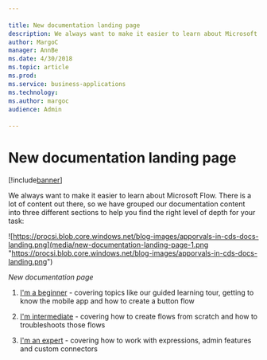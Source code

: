 ```yaml
---

title: New documentation landing page
description: We always want to make it easier to learn about Microsoft Flow.
author: MargoC
manager: AnnBe
ms.date: 4/30/2018
ms.topic: article
ms.prod: 
ms.service: business-applications
ms.technology: 
ms.author: margoc
audience: Admin

---
```

#  New documentation landing page




[!include[banner](../../../includes/banner.md)]

We always want to make it easier to learn about Microsoft Flow. There is a lot
of content out there, so we have grouped our documentation content into three
different sections to help you find the right level of depth for your task:

![https://procsi.blob.core.windows.net/blog-images/apporvals-in-cds-docs-landing.png](media/new-documentation-landing-page-1.png "https://procsi.blob.core.windows.net/blog-images/apporvals-in-cds-docs-landing.png")
<!-- Picture 13 -->


*New documentation page*

1.  [I'm a beginner](https://docs.microsoft.com/en-us/flow/#pivot=start) -
    covering topics like our guided learning tour, getting to know the mobile
    app and how to create a button flow

2.  [I'm
    intermediate](https://docs.microsoft.com/en-us/flow/#pivot=intermediate) -
    covering how to create flows from scratch and how to troubleshoots those
    flows

3.  [I'm an expert](https://docs.microsoft.com/en-us/flow/#pivot=expert) -
    covering how to work with expressions, admin features and custom connectors
